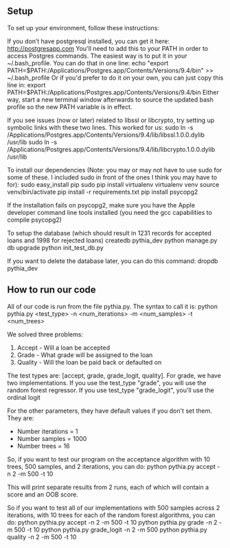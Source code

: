 Setup
--------------------------

To set up your environment, follow these instructions:

If you don’t have postgresql installed, you can get it here: http://postgresapp.com
You'll need to add this to your PATH in order to access Postgres commands. The easiest way is to put it in your ~/.bash_profile. You can do that in one line:
  echo "export PATH=$PATH:/Applications/Postgres.app/Contents/Versions/9.4/bin" >> ~/.bash_profile
Or if you'd prefer to do it on your own, you can just copy this line in:
   export PATH=$PATH:/Applications/Postgres.app/Contents/Versions/9.4/bin
Either way, start a new terminal window afterwards to source the updated bash profile so the new PATH variable is in effect.

If you see issues (now or later) related to libssl or libcrypto, try setting up symbolic links with these two lines. This worked for us:
  sudo ln -s /Applications/Postgres.app/Contents/Versions/9.4/lib/libssl.1.0.0.dylib /usr/lib
  sudo ln -s /Applications/Postgres.app/Contents/Versions/9.4/lib/libcrypto.1.0.0.dylib /usr/lib


To install our dependencies (Note: you may or may not have to use sudo for some of these. I included sudo in front of the ones I think you may have to for):
   sudo easy_install pip
   sudo pip install virtualenv
   virtualenv venv
   source venv/bin/activate
   pip install -r requirements.txt
   pip install psycopg2

If the installation fails on psycopg2, make sure you have the Apple developer command line tools installed (you need the gcc capabilities to compile psycopg2)

To setup the database (which should result in 1231 records for accepted loans and 1998 for rejected loans)
   createdb pythia_dev
   python manage.py db upgrade
   python init_test_db.py

If you want to delete the database later, you can do this command:
   dropdb pythia_dev

How to run our code
---------------------------------

All of our code is run from the file pythia.py. The syntax to call it is:
python pythia.py <test_type> -n <num_iterations> -m <num_samples> -t <num_trees>

We solved three problems:
1. Accept - Will a loan be accepted
2. Grade - What grade will be assigned to the loan
3. Quality - Will the loan be paid back or defaulted on

The test types are: [accept, grade, grade_logit, quality]. 
For grade, we have two implementations. If you use the test_type "grade", you will use the random forest regressor. If you use test_type "grade_logit", you'll use the ordinal logit

For the other parameters, they have default values if you don't set them. They are:
 - Number iterations = 1
 - Number samples = 1000
 - Number trees = 16

So, if you want to test our program on the acceptance algorithm with 10 trees, 500 samples, and 2 iterations, you can do:
  python pythia.py accept -n 2 -m 500 -t 10

This will print separate results from 2 runs, each of which will contain a score and an OOB score.

So if you want to test all of our implementations with 500 samples across 2 iterations, with 10 trees for each of the random forest algorithms, you can do:
   python pythia.py accept -n 2 -m 500 -t 10
   python pythia.py grade -n 2 -m 500 -t 10
   python pythia.py grade_logit -n 2 -m 500
   python pythia.py quality -n 2 -m 500 -t 10
